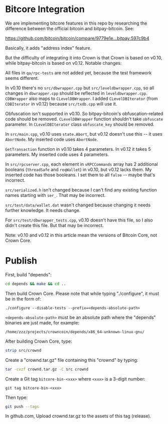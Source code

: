 Bitcore Integration
===================

We are implementing bitcore features in this repo by researching the difference between the official bitcoin and bitpay-bitcoin. See:

https://github.com/bitcoin/bitcoin/compare/9779e1e...bitpay:597c9b4

Basically, it adds "address index" feature.

But the difficulty of integrating it into Crown is that Crown is based on v0.10, while bitpay-bitcoin is based on v0.12. Notable changes:

All files in `qa/rpc-tests` are not added yet, because the test framework seems different.

In v0.10 there's no `src/dbwrapper.cpp` but `src/leveldbwrapper.cpp`, so all changes in `dbwrapper.cpp` should be reflected in `leveldbwrapper.cpp`. `CDBWrapper` also maps to `CLevelDBWrapper`. I added `CLevelDBIterator` (from `CDBIterator` in v0.12) because `src/txdb.cpp` will use it.

Obfuscation isn't supported in v0.10. So bitpay-bitcoin's obfuscation-related code should be removed. `CLevelDBWrapper` function shouldn't take `obfuscate` parameter. In `CLevelDBIterator` class `obfuscate_key` should be removed.

In `src/main.cpp`, v0.10 uses `state.Abort`, but v0.12 doesn't use this -- it uses `AbortNode`. My inserted code uses `AbortNode`.

`GetTransaction` function in v0.10 takes 4 parameters. In v0.12 it takes 5 parameters. My inserted code uses 4 parameters.

In `src/rpcserver.cpp`, each element in `vRPCCommands` array has 2 additional booleans (`threadSafe` and `reqWallet`) in v0.10, but v0.12 lacks them. My inserted code has those booleans. I set them to all `false` -- maybe that's incorrect.

`src/serialized.h` isn't changed because I can't find any existing function names starting with `ser_`. That may be incorrect.

`src/test/data/wallet.dat` wasn't changed because changing it needs further knowledge. It needs change.

For `src/test/dbwrapper_tests.cpp`, v0.10 doesn't have this file, so I also didn't create this file. But that may be incorrect.

Note: v0.10 and v0.12 in this article mean the versions of Bitcoin Core, not Crown Core.

Publish
=======

First, build "depends":

```bash
cd depends && make && cd ..
```

Then build Crown Core. Please note that while typing "./configure", it must be in the form of:

```
./configure --disable-tests --prefix=<depends-absolute-path>
```

`<depends-absolute-path>` must be an absolute path where the "depends" binaries are just made, for example:

```
/home/zzz/projects/crowncoin/depends/x86_64-unknown-linux-gnu/
```

After building Crown Core, type:

```bash
strip src/crownd
```

Create a "crownd.tar.gz" file containing this "crownd" by typing:

```bash
tar -cvzf crownd.tar.gz -C src crownd
```

Create a Git tag `bitcore-bin-<xxx>` where `<xxx>` is a 3-digit number:

```
git tag bitcore-bin-<xxx>
```

Then type:

```bash
git push --tags
```

In github.com, Upload crownd.tar.gz to the assets of this tag (release).
